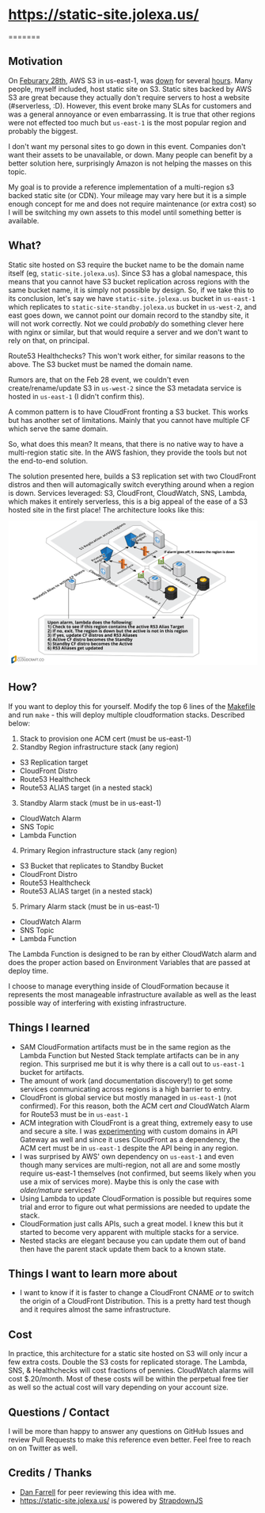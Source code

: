 # https://static-site.jolexa.us/
=======

## Motivation
On [Feburary 28th](https://aws.amazon.com/message/41926/), AWS S3
in us-east-1, was
[down](https://techcrunch.com/2017/02/28/amazon-aws-s3-outage-is-breaking-things-for-a-lot-of-websites-and-apps/)
for several
[hours](https://techcrunch.com/2017/03/02/aws-cloudsplains-what-happend-to-s3-storage-on-monday/).
Many people, myself included, host static site on S3. Static sites backed by AWS
S3 are great because they actually don't require servers to host a website
(#serverless, :D). However, this event broke many SLAs for customers and was a
general annoyance or even embarrassing. It is true that other regions were not
effected too much but `us-east-1` is the most popular region and probably the
biggest.

I don't want my personal sites to go down in this event. Companies don't want
their assets to be unavailable, or down. Many people can benefit by a better
solution here, surprisingly Amazon is not helping the masses on this topic.

My goal is to provide a reference implementation of a multi-region s3 backed
static site (or CDN). Your mileage may vary here but it is a simple enough
concept for me and does not require maintenance (or extra cost) so I will be
switching my own assets to this model until something better is available.

## What?
Static site hosted on S3 require the bucket name to be the domain name itself
(eg, `static-site.jolexa.us`). Since S3 has a global namespace, this means that
you cannot have S3 bucket replication across regions with the same bucket name,
it is simply not possible by design. So, if we take this to its conclusion,
let's say we have `static-site.jolexa.us` bucket in `us-east-1` which replicates
to `static-site-standby.jolexa.us` bucket in `us-west-2`, and east goes down, we
cannot point our domain record to the standby site, it will not work correctly.
Not we could _probably_ do something clever here with nginx or similar, but that
would require a server and we don't want to rely on that, on principal.

Route53 Healthchecks? This won't work either, for similar reasons to the above.
The S3 bucket must be named the domain name.

Rumors are, that on the Feb 28 event, we couldn't even create/rename/update S3
in `us-west-2` since the S3 metadata service is hosted in `us-east-1` (I didn't
confirm this).

A common pattern is to have CloudFront fronting a S3 bucket. This works
but has another set of limitations. Mainly that you cannot have multiple CF
which serve the same domain.

So, what does this mean? It means, that there is no native way to have a
multi-region static site. In the AWS fashion, they provide the tools but not the
end-to-end solution.

The solution presented here, builds a S3 replication set with two CloudFront
distros and then will automagically switch everything around when a region is
down. Services leveraged: S3, CloudFront, CloudWatch, SNS, Lambda, which makes
it entirely serverless, this is a big appeal of the ease of a S3 hosted site in
the first place! The architecture looks like this:

![Architecture Diagram](diagram.png)

## How?
If you want to deploy this for yourself. Modify the top 6 lines of the
[Makefile](https://github.com/jolexa/s3-staticsite-multiregion/blob/master/Makefile#L2-L8)
and run `make` - this will deploy multiple cloudformation stacks. Described
below:

1. Stack to provision one ACM cert (must be us-east-1)
2. Standby Region infrastructure stack (any region)
  - S3 Replication target
  - CloudFront Distro
  - Route53 Healthcheck
  - Route53 ALIAS target (in a nested stack)
3. Standby Alarm stack (must be in us-east-1)
  - CloudWatch Alarm
  - SNS Topic
  - Lambda Function
4. Primary Region infrastructure stack (any region)
  - S3 Bucket that replicates to Standby Bucket
  - CloudFront Distro
  - Route53 Healthcheck
  - Route53 ALIAS target (in a nested stack)
5. Primary Alarm stack (must be in us-east-1)
  - CloudWatch Alarm
  - SNS Topic
  - Lambda Function

The Lambda Function is designed to be ran by either CloudWatch alarm and does
the proper action based on Environment Variables that are passed at deploy time.

I choose to manage everything inside of CloudFormation because it represents the
most manageable infrastructure available as well as the least possible way of
interfering with existing infrastructure.

## Things I learned

* SAM CloudFormation artifacts must be in the same region as the Lambda Function
but Nested Stack template artifacts can be in any region. This surprised me but
it is why there is a call out to `us-east-1` bucket for artifacts.
* The amount of work (and documentation discovery!) to get some services
communicating across regions is a high barrier to entry.
* CloudFront is global service but mostly managed in `us-east-1` (not
confirmed). For this reason, both the ACM cert *and* CloudWatch Alarm for
Route53 must be in `us-east-1`
* ACM integration with CloudFront is a great thing, extremely easy to use and
secure a site. I was [experimenting](https://github.com/jolexa/aws-apigw-acm)
with custom domains in API Gateway as well and since it uses CloudFront as a
dependency, the ACM cert must be in `us-east-1` despite the API being in any
region.
* I was surprised by AWS' own dependency on `us-east-1` and even though many
services are multi-region, not all are and some mostly require us-east-1
themselves (not confirmed, but seems likely when you use a mix of services more).
Maybe this is only the case with *older/mature* services?
* Using Lambda to update CloudFormation is possible but requires some trial and
error to figure out what permissions are needed to update the stack.
* CloudFormation just calls APIs, such a great model. I knew this but it started
to become very apparent with multiple stacks for a service.
* Nested stacks are elegant because you can update them out of band then have
the parent stack update them back to a known state.


## Things I want to learn more about

* I want to know if it is faster to change a CloudFront CNAME *or* to switch the
origin of a CloudFront Distribution. This is a pretty hard test though and it
requires almost the same infrastructure.


## Cost

In practice, this architecture for a static site hosted on S3 will only incur a
few extra costs. Double the S3 costs for replicated storage. The Lambda, SNS, &
Healthchecks will cost fractions of pennies. CloudWatch alarms will cost
$.20/month. Most of these costs will be within the perpetual free tier as well
so the actual cost will vary depending on your account size.

## Questions / Contact
I will be more than happy to answer any questions on GitHub Issues and review
Pull Requests to make this reference even better. Feel free to reach on on
Twitter as well.

## Credits / Thanks
* [Dan Farrell](https://github.com/farrellit) for peer reviewing this idea with
me.
* https://static-site.jolexa.us/ is powered by
[StrapdownJS](http://strapdownjs.com/)
